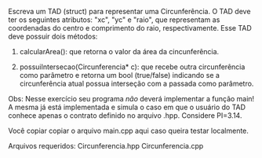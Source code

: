 Escreva um TAD (struct) para representar uma Circunferência. O TAD deve ter os seguintes atributos: "xc", "yc" e "raio", que representam as coordenadas do centro e comprimento do raio, respectivamente. Esse TAD deve possuir dois métodos:

1. calcularArea(): que retorna o valor da área da cincunferência.

2. possuiIntersecao(Circunferencia\* c): que recebe outra circunferência como parâmetro e retorna um bool (true/false) indicando se a circunferência atual possua interseção com a passada como parâmetro.

Obs: Nesse exercício seu programa _não_ deverá implementar a função main! A mesma já está implementada e simula o caso em que o usuário do TAD conhece apenas o contrato definido no arquivo .hpp. Considere PI=3.14.

Você copiar copiar o arquivo main.cpp aqui caso queira testar localmente.

Arquivos requeridos: Circunferencia.hpp Circunferencia.cpp
